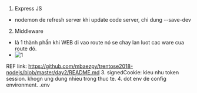 1. Express JS 
- nodemon de refresh server khi update code server, chi dung --save-dev
2. Middleware
- là 1 thành phần khi WEB di vao route nó se chay lan luot cac ware cua route đó. 
- <img src="https://camo.githubusercontent.com/af25dcefb2d951a9925adfc0c2c11f9684e19c1e/687474703a2f2f61647269616e6d656a69612e636f6d2f696d616765732f657870726573732d6d6964646c6577617265732e706e67" alt="1" />
REF link: https://github.com/mbaezpy/trentose2018-nodejs/blob/master/day2/README.md
3. signedCookie: kieu nhu token session. khogn ung dung nhieu trong thuc te.
4. dot env de config environment. .env
